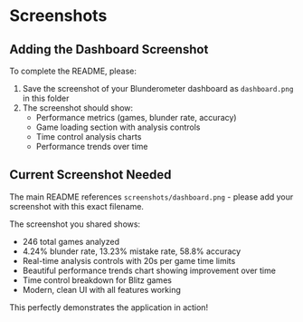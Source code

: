 # Screenshots

## Adding the Dashboard Screenshot

To complete the README, please:

1. Save the screenshot of your Blunderometer dashboard as `dashboard.png` in this folder
2. The screenshot should show:
   - Performance metrics (games, blunder rate, accuracy)
   - Game loading section with analysis controls
   - Time control analysis charts
   - Performance trends over time

## Current Screenshot Needed

The main README references `screenshots/dashboard.png` - please add your screenshot with this exact filename.

The screenshot you shared shows:
- 246 total games analyzed
- 4.24% blunder rate, 13.23% mistake rate, 58.8% accuracy  
- Real-time analysis controls with 20s per game time limits
- Beautiful performance trends chart showing improvement over time
- Time control breakdown for Blitz games
- Modern, clean UI with all features working

This perfectly demonstrates the application in action!
